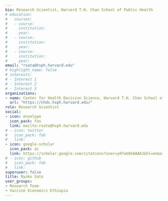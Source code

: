 ```yaml
---
bio: Research Scientist, Harvard T.H. Chan School of Public Health
# education:
#   courses:
#   - course: 
#     institution: 
#     year: 
#   - course: 
#     institution: 
#     year: 
#   - course: 
#     institution: 
#     year: 
email: "rsata@hsph.harvard.edu"
# highlight_name: false
# interests:
# - Interest 1
# - Interest 2
# - Interest 3
organizations:
- name: Center for Health Decision Science, Harvard T.H. Chan School of Public Health
  url: "https://chds.hsph.harvard.edu/"
role: Research Scientist
social:
- icon: envelope
  icon_pack: fas
  link: mailto:rsato@hsph.harvard.edu
# - icon: twitter
#   icon_pack: fab
#   link: 
- icon: google-scholar
  icon_pack: ai
  link: https://scholar.google.com/citations?user=y07wUQkAAAAJ&hl=en&oi=ao
# - icon: github
#   icon_pack: fab
#   link: 
superuser: false
title: Ryoko Sato
user_groups:
- Research Team
- Vaccine Economics Ethiopia
---
```

